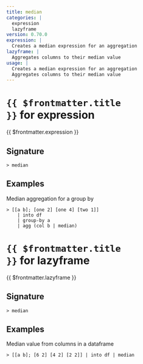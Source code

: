 ```yaml
---
title: median
categories: |
  expression
  lazyframe
version: 0.70.0
expression: |
  Creates a median expression for an aggregation
lazyframe: |
  Aggregates columns to their median value
usage: |
  Creates a median expression for an aggregation
  Aggregates columns to their median value
---
```


# <code>{{ $frontmatter.title }}</code> for expression

<div class='command-title'>{{ $frontmatter.expression }}</div>

## Signature

```> median ```

## Examples

Median aggregation for a group by
```shell
> [[a b]; [one 2] [one 4] [two 1]]
    | into df
    | group-by a
    | agg (col b | median)
```

# <code>{{ $frontmatter.title }}</code> for lazyframe

<div class='command-title'>{{ $frontmatter.lazyframe }}</div>

## Signature

```> median ```

## Examples

Median value from columns in a dataframe
```shell
> [[a b]; [6 2] [4 2] [2 2]] | into df | median
```
